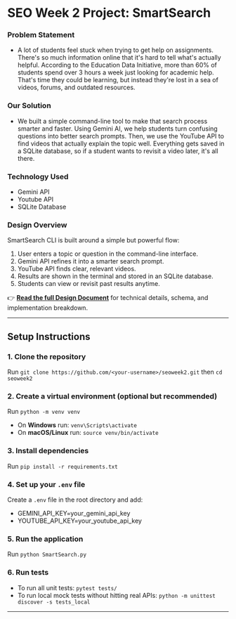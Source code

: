 # SEO Week 2 Project: SmartSearch

### Problem Statement

- A lot of students feel stuck when trying to get help on assignments. There's so much information online that it's hard to tell what's actually helpful. According to the Education Data Initiative, more than 60% of students spend over 3 hours a week just looking for academic help. That's time they could be learning, but instead they're lost in a sea of videos, forums, and outdated resources.

### Our Solution

- We built a simple command-line tool to make that search process smarter and faster. Using Gemini AI, we help students turn confusing questions into better search prompts. Then, we use the YouTube API to find videos that actually explain the topic well. Everything gets saved in a SQLite database, so if a student wants to revisit a video later, it's all there.

### Technology Used

- Gemini API
- Youtube API
- SQLite Database

### Design Overview

SmartSearch CLI is built around a simple but powerful flow:

1. User enters a topic or question in the command-line interface.
2. Gemini API refines it into a smarter search prompt.
3. YouTube API finds clear, relevant videos.
4. Results are shown in the terminal and stored in an SQLite database.
5. Students can view or revisit past results anytime.

👉 **[Read the full Design Document](./design.md)** for technical details, schema, and implementation breakdown.

---

## Setup Instructions

### 1. Clone the repository  
Run `git clone https://github.com/<your-username>/seoweek2.git` then `cd seoweek2`

### 2. Create a virtual environment (optional but recommended)  
Run `python -m venv venv`  

- On **Windows** run: `venv\Scripts\activate`  
- On **macOS/Linux** run: `source venv/bin/activate`

### 3. Install dependencies  
Run `pip install -r requirements.txt`

### 4. Set up your `.env` file  
Create a `.env` file in the root directory and add:  
- GEMINI_API_KEY=your_gemini_api_key
- YOUTUBE_API_KEY=your_youtube_api_key


### 5. Run the application  
Run `python SmartSearch.py`

### 6. Run tests  
- To run all unit tests: `pytest tests/`  
- To run local mock tests without hitting real APIs: `python -m unittest discover -s tests_local`

---
